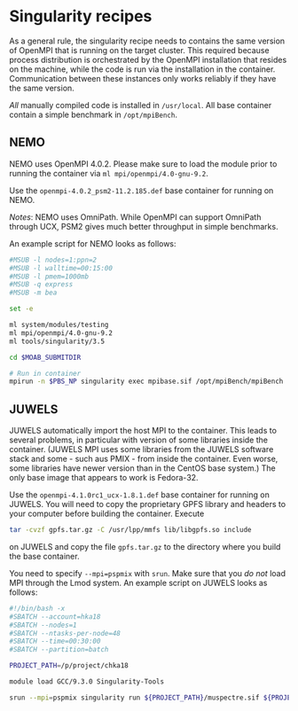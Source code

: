Singularity recipes
===================

As a general rule, the singularity recipe needs to contains the same version
of OpenMPI that is running on the target cluster. This required because process
distribution is orchestrated by the OpenMPI installation that resides on the
machine, while the code is run via the installation in the container.
Communication between these instances only works reliably if they have the same
version.

_All_ manually compiled code is installed in `/usr/local`. All base container
contain a simple benchmark in `/opt/mpiBench`.

NEMO
----

NEMO uses OpenMPI 4.0.2. Please make sure to load the module prior to running
the container via `ml mpi/openmpi/4.0-gnu-9.2`.

Use the `openmpi-4.0.2_psm2-11.2.185.def` base container for running on NEMO.

_Notes_: NEMO uses OmniPath. While OpenMPI can support OmniPath through UCX,
PSM2 gives much better throughput in simple benchmarks.

An example script for NEMO looks as follows:
```bash
#MSUB -l nodes=1:ppn=2
#MSUB -l walltime=00:15:00
#MSUB -l pmem=1000mb
#MSUB -q express
#MSUB -m bea

set -e

ml system/modules/testing
ml mpi/openmpi/4.0-gnu-9.2
ml tools/singularity/3.5

cd $MOAB_SUBMITDIR

# Run in container
mpirun -n $PBS_NP singularity exec mpibase.sif /opt/mpiBench/mpiBench
```

JUWELS
------

JUWELS automatically import the host MPI to the container. This leads to
several problems, in particular with version of some libraries inside the
container. (JUWELS MPI uses some libraries from the JUWELS software stack
and some - such aus PMIX - from inside the container. Even worse, some
libraries have newer version than in the CentOS base system.) The only base
image that appears to work is Fedora-32.

Use the `openmpi-4.1.0rc1_ucx-1.8.1.def` base container for running on JUWELS.
You will need to copy the proprietary GPFS library and headers to your
computer before building the container. Execute
```bash
tar -cvzf gpfs.tar.gz -C /usr/lpp/mmfs lib/libgpfs.so include
```
on JUWELS and copy the file `gpfs.tar.gz` to the directory where you build the
base container.

You need to specify `--mpi=pspmix` with `srun`. Make sure that you _do not_
load MPI through the Lmod system. An example script on JUWELS looks as
follows:
```bash
#!/bin/bash -x
#SBATCH --account=hka18
#SBATCH --nodes=1
#SBATCH --ntasks-per-node=48
#SBATCH --time=00:30:00
#SBATCH --partition=batch

PROJECT_PATH=/p/project/chka18

module load GCC/9.3.0 Singularity-Tools

srun --mpi=pspmix singularity run ${PROJECT_PATH}/muspectre.sif ${PROJECT_PATH}/projects/SurfaceRoughness/Continuum/biaxial_free_surface.py -d 0.01 -n 10 -g 128,128,128
```
